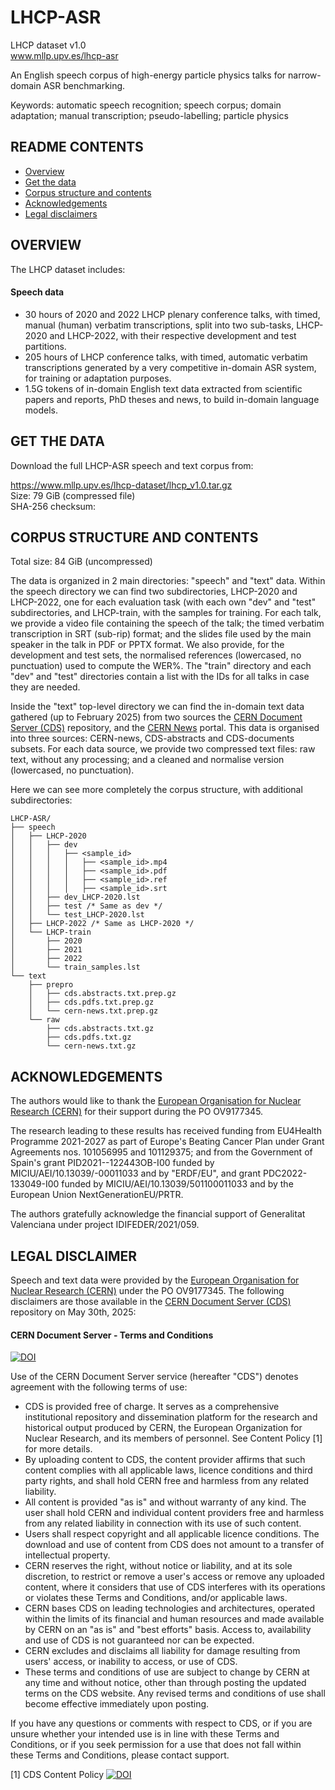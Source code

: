 # LHCP-ASR
LHCP dataset v1.0  
www.mllp.upv.es/lhcp-asr

An English speech corpus of high-energy particle physics talks for narrow-domain ASR benchmarking.

Keywords: automatic speech recognition; speech corpus; domain adaptation; manual transcription; pseudo-labelling; particle physics

README CONTENTS
---------------

- [Overview](#overview)
- [Get the data](#get-the-data)
- [Corpus structure and contents](#corpus-structure-and-contents)
- [Acknowledgements](#acknowledgements)
- [Legal disclaimers](#legal-disclaimer)
<!--- - [Licence](#licence) --->
<!--- - [Citation](#citation) Açò va baix d'Overview !!! --->


OVERVIEW
--------

The LHCP dataset includes:

#### Speech data

<!--- * 287 hours of English-language manually transcribed speech data in the oncology domain. --->
* 30 hours of 2020 and 2022 LHCP plenary conference talks, with timed, manual (human) verbatim transcriptions, split into two sub-tasks, LHCP-2020 and LHCP-2022, with their respective development and test partitions.
* 205 hours of LHCP conference talks, with timed, automatic verbatim transcriptions generated by a very competitive in-domain ASR system, for training or adaptation purposes.
* 1.5G tokens of in-domain English text data extracted from scientific papers and reports, PhD theses and news, to build in-domain language models.

<!--- CITATION
--------
[TBA] --->


GET THE DATA
------------

Download the full LHCP-ASR speech and text corpus from:

https://www.mllp.upv.es/lhcp-dataset/lhcp_v1.0.tar.gz  
Size: 79 GiB  (compressed file)  
SHA-256 checksum: 


CORPUS STRUCTURE AND CONTENTS
-----------------------------

Total size: 84 GiB (uncompressed)

The data is organized in 2 main directories: "speech" and "text" data.
Within the speech directory we can find two subdirectories, LHCP-2020
and LHCP-2022, one for each evaluation task (with each own "dev" and
"test" subdirectories, and LHCP-train, with the samples for training.
For each talk, we provide a video file containing the speech of the talk;
the timed verbatim transcription in SRT (sub-rip) format; and the slides
file used by the main speaker in the talk in PDF or PPTX format. We also
provide, for the development and test sets, the normalised references
(lowercased, no punctuation) used to compute the WER%.
The "train" directory and each "dev" and "test" directories contain a
list with the IDs for all talks in case they are needed.

Inside the "text" top-level directory we can find the in-domain text
data gathered (up to February 2025) from two sources the
[CERN Document Server (CDS)](https://cds.cern.ch/) repository, and
the [CERN News](https://home.cern/news) portal.
This data is organised into three sources: CERN-news, CDS-abstracts
and CDS-documents subsets. For each data source, we provide two
compressed text files: raw text, without any processing; and a
cleaned and normalise version (lowercased, no punctuation).

Here we can see more completely the corpus structure, with additional
subdirectories:

```
LHCP-ASR/
├── speech
│   ├── LHCP-2020
│   │   ├── dev
│   │   │   ├── <sample_id>
│   │   │   │   ├── <sample_id>.mp4
│   │   │   │   ├── <sample_id>.pdf
│   │   │   │   ├── <sample_id>.ref
│   │   │   │   ├── <sample_id>.srt
│   │   ├── dev_LHCP-2020.lst
│   │   ├── test /* Same as dev */
│   │   └── test_LHCP-2020.lst
│   ├── LHCP-2022 /* Same as LHCP-2020 */
│   └── LHCP-train
│       ├── 2020
│       ├── 2021
│       ├── 2022
│       └── train_samples.lst
└── text
    ├── prepro
    │   ├── cds.abstracts.txt.prep.gz
    │   ├── cds.pdfs.txt.prep.gz
    │   └── cern-news.txt.prep.gz
    └── raw
        ├── cds.abstracts.txt.gz
        ├── cds.pdfs.txt.gz
        └── cern-news.txt.gz
```


ACKNOWLEDGEMENTS
----------------

The authors would like to thank the [European Organisation 
for Nuclear Research (CERN)](https://home.cern/) for their support during the PO OV9177345.

The research leading to these results has received funding from
EU4Health Programme 2021-2027 as part of Europe's Beating Cancer Plan
under Grant Agreements nos. 101056995 and 101129375;
and from the Government of Spain's grant PID2021--122443OB-I00 funded by
MICIU/AEI/10.13039/-00011033 and by
"ERDF/EU", and grant PDC2022-133049-I00 funded by
MICIU/AEI/10.13039/501100011033 and by the
European Union NextGenerationEU/PRTR.

The authors gratefully acknowledge the financial support of Generalitat
Valenciana under project IDIFEDER/2021/059.


LEGAL DISCLAIMER
---------------
Speech and text data were provided by the [European Organisation 
for Nuclear Research (CERN)](https://home.cern/) under the PO OV9177345.
The following disclaimers are those available in the [CERN Document Server (CDS)](https://cds.cern.ch/) repository on May 30th, 2025:


#### CERN Document Server - Terms and Conditions
[![DOI](https://repository.cern/badge/DOI/10.17181/s2cm2-jaj10.svg)](https://doi.org/10.17181/s2cm2-jaj10)

Use of the CERN Document Server service (hereafter "CDS") denotes agreement with the following terms of use:

* CDS is provided free of charge. It serves as a comprehensive institutional repository and dissemination platform for the research and historical output produced by CERN, the European Organization for Nuclear Research, and its members of personnel. See Content Policy [1] for more details.
* By uploading content to CDS, the content provider affirms that such content complies with all applicable laws, licence conditions and third party rights, and shall hold CERN free and harmless from any related liability.
* All content is provided "as is" and without warranty of any kind. The user shall hold CERN and individual content providers free and harmless from any related liability in connection with its use of such content.
* Users shall respect copyright and all applicable licence conditions. The download and use of content from CDS does not amount to a transfer of intellectual property.
* CERN reserves the right, without notice or liability, and at its sole discretion, to restrict or remove a user's access or remove any uploaded content, where it considers that use of CDS interferes with its operations or violates these Terms and Conditions, and/or applicable laws.
* CERN bases CDS on leading technologies and architectures, operated within the limits of its financial and human resources and made available by CERN on an "as is" and "best efforts" basis. Access to, availability and use of CDS is not guaranteed nor can be expected.
* CERN excludes and disclaims all liability for damage resulting from users' access, or inability to access, or use of CDS.
* These terms and conditions of use are subject to change by CERN at any time and without notice, other than through posting the updated terms on the CDS website. Any revised terms and conditions of use shall become effective immediately upon posting.

If you have any questions or comments with respect to CDS, or if you are unsure whether your intended use is in line with these Terms and Conditions, or if you seek permission for a use that does not fall within these Terms and Conditions, please contact support. 

[1] CDS Content Policy [![DOI](https://repository.cern/badge/DOI/10.17181/8sm4v-js382.svg)](https://doi.org/10.17181/8sm4v-js382)
